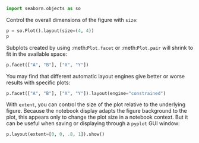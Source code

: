 ```python
import seaborn.objects as so
```

Control the overall dimensions of the figure with `size`:


```python
p = so.Plot().layout(size=(4, 4))
p
```
Subplots created by using :meth:`Plot.facet` or :meth:`Plot.pair` will shrink to fit in the available space:

```python
p.facet(["A", "B"], ["X", "Y"])
```

You may find that different automatic layout engines give better or worse results with specific plots:


```python
p.facet(["A", "B"], ["X", "Y"]).layout(engine="constrained")
```

With `extent`, you can control the size of the plot relative to the underlying figure. Because the notebook display adapts the figure background to the plot, this appears only to change the plot size in a notebook context. But it can be useful when saving or displaying through a `pyplot` GUI window:


```python
p.layout(extent=[0, 0, .8, 1]).show()
```


```python

```

